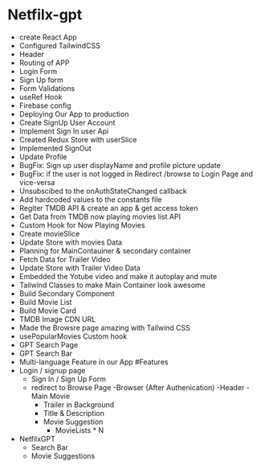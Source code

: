 # Netfilx-gpt
 
- create React App
- Configured TailwindCSS
- Header
- Routing of APP
- Login Form
- Sign Up form
- Form Validations 
- useRef Hook
- Firebase config
- Deploying Our App to production
- Create SignUp User Account
- Implement Sign In user Api
- Created Redux Store with userSlice  
- Implemented SignOut
- Update Profile
- BugFix: Sign up user displayName and profile picture update
- BugFix: if the user is not logged in Redirect /browse to Login Page and vice-versa
- Unsubscibed to the onAuthStateChanged callback
- Add hardcoded values to the constants file
- Regiter TMDB API & create an app & get access token
- Get Data from TMDB now playing movies list API
- Custom Hook for Now Playing Movies
- Create movieSlice
- Update Store with movies Data
- Planning for MainContauiner & secondary container
- Fetch Data for Trailer Video
- Update Store with Trailer Video Data
- Embedded the Yotube video and make it autoplay and mute
- Tailwind Classes to make Main Container look awesome
- Build Secondary Component
- Build Movie List
- Build Movie Card
- TMDB Image CDN URL
- Made the Browsre page amazing with Tailwind CSS
- usePopularMovies Custom hook
- GPT Search Page
- GPT Search Bar
- Multi-language Feature in our App
#Features 
- Login / signup page
    - Sign In / Sign Up Form
    - redirect to Browse Page
-Browser (After Authenication)
    -Header
    -Main Movie
        - Trailer in Background
        - Title & Description
        - Movie Suggestion
            - MovieLists * N 
- NetfilxGPT 
    - Search Bar
    - Movie Suggestions
